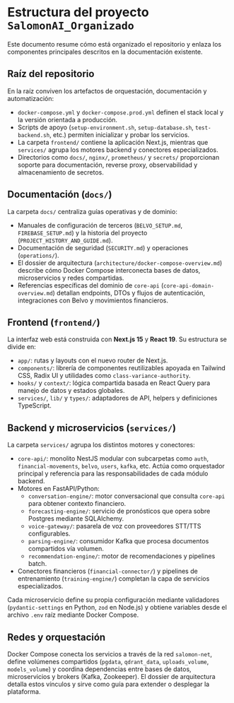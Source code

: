 # Estructura del proyecto `SalomonAI_Organizado`

Este documento resume cómo está organizado el repositorio y enlaza los componentes principales descritos en la documentación existente.

## Raíz del repositorio

En la raíz conviven los artefactos de orquestación, documentación y automatización:

- `docker-compose.yml` y `docker-compose.prod.yml` definen el stack local y la versión orientada a producción.
- Scripts de apoyo (`setup-environment.sh`, `setup-database.sh`, `test-backend.sh`, etc.) permiten inicializar y probar los servicios.
- La carpeta `frontend/` contiene la aplicación Next.js, mientras que `services/` agrupa los motores backend y conectores especializados.
- Directorios como `docs/`, `nginx/`, `prometheus/` y `secrets/` proporcionan soporte para documentación, reverse proxy, observabilidad y almacenamiento de secretos.

## Documentación (`docs/`)

La carpeta `docs/` centraliza guías operativas y de dominio:

- Manuales de configuración de terceros (`BELVO_SETUP.md`, `FIREBASE_SETUP.md`) y la historia del proyecto (`PROJECT_HISTORY_AND_GUIDE.md`).
- Documentación de seguridad (`SECURITY.md`) y operaciones (`operations/`).
- El dossier de arquitectura (`architecture/docker-compose-overview.md`) describe cómo Docker Compose interconecta bases de datos, microservicios y redes compartidas.
- Referencias específicas del dominio de `core-api` (`core-api-domain-overview.md`) detallan endpoints, DTOs y flujos de autenticación, integraciones con Belvo y movimientos financieros.

## Frontend (`frontend/`)

La interfaz web está construida con **Next.js 15** y **React 19**. Su estructura se divide en:

- `app/`: rutas y layouts con el nuevo router de Next.js.
- `components/`: librería de componentes reutilizables apoyada en Tailwind CSS, Radix UI y utilidades como `class-variance-authority`.
- `hooks/` y `context/`: lógica compartida basada en React Query para manejo de datos y estados globales.
- `services/`, `lib/` y `types/`: adaptadores de API, helpers y definiciones TypeScript.

## Backend y microservicios (`services/`)

La carpeta `services/` agrupa los distintos motores y conectores:

- `core-api/`: monolito NestJS modular con subcarpetas como `auth`, `financial-movements`, `belvo`, `users`, `kafka`, etc. Actúa como orquestador principal y referencia para las responsabilidades de cada módulo backend.
- Motores en FastAPI/Python:
  - `conversation-engine/`: motor conversacional que consulta `core-api` para obtener contexto financiero.
  - `forecasting-engine/`: servicio de pronósticos que opera sobre Postgres mediante SQLAlchemy.
  - `voice-gateway/`: pasarela de voz con proveedores STT/TTS configurables.
  - `parsing-engine/`: consumidor Kafka que procesa documentos compartidos vía volumen.
  - `recommendation-engine/`: motor de recomendaciones y pipelines batch.
- Conectores financieros (`financial-connector/`) y pipelines de entrenamiento (`training-engine/`) completan la capa de servicios especializados.

Cada microservicio define su propia configuración mediante validadores (`pydantic-settings` en Python, `zod` en Node.js) y obtiene variables desde el archivo `.env` raíz mediante Docker Compose.

## Redes y orquestación

Docker Compose conecta los servicios a través de la red `salomon-net`, define volúmenes compartidos (`pgdata`, `qdrant_data`, `uploads_volume`, `models_volume`) y coordina dependencias entre bases de datos, microservicios y brokers (Kafka, Zookeeper). El dossier de arquitectura detalla estos vínculos y sirve como guía para extender o desplegar la plataforma.

